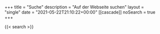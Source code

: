 +++
title       = "Suche"
description = "Auf der Webseite suchen"
layout      = "single"
date        = "2021-05-22T21:10:22+00:00"
[[cascade]]
noSearch    = true
+++

{{< search >}}